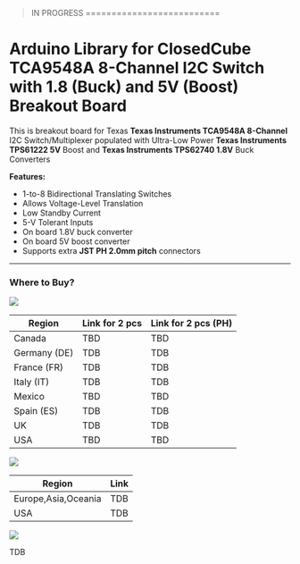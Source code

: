 
> IN PROGRESS
==========================

Arduino Library for
ClosedCube TCA9548A 8-Channel I2C Switch with 1.8 (Buck) and 5V (Boost) Breakout Board
===

This is breakout board for Texas **Texas Instruments TCA9548A 8-Channel** I2C Switch/Multiplexer 
populated with Ultra-Low Power **Texas Instruments TPS61222 5V** Boost and **Texas Instruments TPS62740 1.8V** Buck Converters 


**Features:**
 - 1-to-8 Bidirectional Translating Switches
 - Allows Voltage-Level Translation
 - Low Standby Current
 - 5-V Tolerant Inputs
 - On board 1.8V buck converter
 - On board 5V boost converter
 - Supports extra **JST PH 2.0mm pitch** connectors
 
 
   
---
### Where to Buy?

[![](http://images.closedcube.uk/logo/github/amazon.png)](https://www.amazon.co.uk/dp/B01GBOGNFE)

| Region  | Link for 2 pcs | Link for 2 pcs (PH) |
| ------------- | ------------- |------------- |
| Canada | TBD |TBD |
| Germany (DE) | TDB | TDB |
| France (FR) | TDB | TDB |
| Italy (IT) | TDB | TDB |
| Mexico | TBD | TBD |
| Spain (ES) | TDB | TDB |
| UK |  TDB | TDB |
| USA | TBD | TBD |


[![](http://images.closedcube.uk/logo/github/ebay.gif)](http://www.ebay.co.uk/itm/182129971333)

| Region  | Link |
| ------------- | ------------- |
| Europe,Asia,Oceania | TDB  |
| USA  | TDB |


[![](http://images.closedcube.uk/logo/github/tindie.png)](https://www.tindie.com/stores/closedcube/)

TDB




